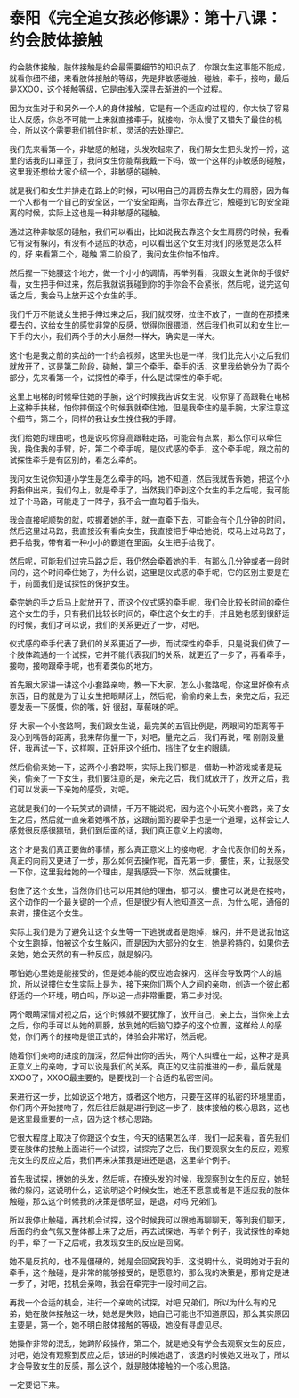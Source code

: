 # 泰阳《完全追女孩必修课》：第十八课：约会肢体接触

约会肢体接触，肢体接触是约会最需要细节的知识点了，你跟女生这事能不能成，就看你细不细，来看肢体接触的等级，先是非敏感碰触，碰触，牵手，接吻，最后是XXOO，这个接触等级，它是由浅入深寻去渐进的一个过程。

因为女生对于和另外一个人的身体接触，它是有一个适应的过程的，你太快了容易让人反感，你总不可能一上来就直接牵手，就接吻，你太慢了又错失了最佳的机会，所以这个需要我们抓住时机，灵活的去处理它。

我们先来看第一个，非敏感的触碰，头发吹起来了，我们帮女生把头发捋一捋，这里的话我的口罩歪了，我问女生你能帮我戴一下吗，做一个这样的非敏感的碰触，这里我还想给大家介绍一个，非敏感的碰触。

就是我们和女生并排走在路上的时候，可以用自己的肩膀去靠女生的肩膀，因为每一个人都有一个自己的安全区，一个安全距离，当你去靠近它，触碰到它的安全距离的时候，实际上这也是一种非敏感的碰触。

通过这种非敏感的碰触，我们可以看出，比如说我去靠这个女生肩膀的时候，我看它有没有躲闪，有没有不适应的状态，可以看出这个女生对我们的感觉是怎么样的，好 来看第二个，碰触 第二阶段了，我问女生你怕不怕痒。

然后捏一下她腰这个地方，做一个小小的调情，再举例看，我跟女生说你的手很好看，女生把手伸过来，然后我就说我碰到你的手你会不会紧张，然后呢，说完这句话之后，我会马上放开这个女生的手。

我们千万不能说女生把手伸过来之后，我们就哎呀，拉住不放了，一直的在那摸来摸去的，这给女生的感觉非常的反感，觉得你很猥琐，然后我们也可以和女生比一下手的大小，我们两个手的大小居然一样大，确实是一样大。

这个也是我之前的实战的一个约会视频，这里头也是一样，我们比完大小之后我们就放开了，这是第二阶段，碰触，第三个牵手，牵手的话，这里我给她分为了两个部分，先来看第一个，试探性的牵手，什么是试探性的牵手呢。

这里上电梯的时候牵住她的手腕，这个时候我告诉女生说，哎你穿了高跟鞋在电梯上这种手扶梯，怕你摔倒这个时候我就牵住她，但是我牵住的是手腕，大家注意这个细节，第二个，同样的我让女生挽住我的手臂。

我们给她的理由呢，也是说哎你穿高跟鞋走路，可能会有点累，那么你可以牵住我，挽住我的手臂，好，第二个牵手呢，是仪式感的牵手，这个牵手呢，跟之前的试探性牵手是有区别的，看怎么牵的。

我问女生说你知道小学生是怎么牵手的吗，她不知道，然后我就告诉她，把这个小拇指伸出来，我们勾上，就是牵手了，当然我们牵到这个女生的手之后呢，我可能过了个马路，可能走了一阵子，我不会一直勾着手指头。

我会直接呢顺势的就，哎握着她的手，就一直牵下去，可能会有个几分钟的时间，然后这里过马路，我直接没有看向女生，我直接把手伸给她说，哎马上过马路了，把手给我，带有着一种小小的霸道在里面，女生把手给我了。

然后呢，可能我们过完马路之后，我仍然会牵着她的手，有那么几分钟或者一段时间的，这个时间牵住她了，为什么说，这里是仪式感的牵手呢，它的区别主要是在于，前面我们是试探性的保护女生。

牵完她的手之后马上就放开了，而这个仪式感的牵手呢，我们会比较长时间的牵住这个女生的手，只有我们比较长时间的，牵住这个女生的手，并且她也感到很舒适的时候，我们才可以说，我们的关系更近了一步，对吧。

仪式感的牵手代表了我们的关系更近了一步，而试探性的牵手，只是说我们做了一个肢体疏通的一个试探，它并不能代表我们的关系，就更近了一步了，再看牵手，接吻，接吻跟牵手呢，也有着类似的地方。

首先跟大家讲一讲这个小套路亲吻，教一下大家，怎么小套路呢，你这里好像有点东西，目的就是为了让女生把眼睛闭上，然后呢，偷偷的亲上去，亲完之后，我还要发表一下感慨，你的嘴，好 很甜，草莓味的吧。

好 大家一个小套路啊，我们跟女生说，最完美的五官比例是，两眼间的距离等于没心到嘴唇的距离，我来帮你量一下，对吧，量完之后，我们再说，嘿 刚刚没量好，我再试一下，这样啊，正好用这个纸巾，挡住了女生的眼睛。

然后偷偷亲她一下，这两个小套路啊，实际上我们都是，借助一种游戏或者是玩笑，偷亲了一下女生，我们要注意的是，亲完之后，我们就放开了，放开之后，我们可以发表一下亲她的感受，对吧。

这就是我们的一个玩笑式的调情，千万不能说呢，因为这个小玩笑小套路，亲了女生之后，然后就一直亲着她嘴不放，这跟前面的要牵手也是一个道理，这样会让人感觉很反感很猥琐，我们到后面的话，我们真正意义上的接吻。

这个才是我们真正要做的事情，那么真正意义上的接吻呢，才会代表你们的关系，真正的向前又更进了一步，那么如何去操作呢，首先第一步，摟住，来，让我感受一下你，这里我给她的一个理由，是我感受一下你，然后就摟住。

抱住了这个女生，当然你们也可以用其他的理由，都可以，摟住可以说是在接吻，这个动作的一个最关键的一个点，但是很少有人他知道这一点，为什么呢，通俗的来讲，摟住这个女生。

实际上我们是为了避免让这个女生等一下逃脱或者是跑掉，躲闪，并不是说我怕这个女生跑掉，怕被这个女生躲闪，而是因为大部分的女生，她是矜持的，如果你去亲她，她会天然的有一种反应，就是躲闪。

哪怕她心里她是能接受的，但是她本能的反应她会躲闪，这样会导致两个人的尴尬，所以说摟住女生实际上是为，接下来你们两个人之间的亲吻，创造一个彼此都舒适的一个环境，明白吗，所以这一点非常重要，第二步对视。

两个眼睛深情对视之后，这个时候就不要犹豫了，放开自己，亲上去，当你亲上去之后，你的手可以从她的肩膀，放到她的后脑勺脖子的这个位置，这样给人的感觉，你们两个的接吻是很正式的，体验会非常好，然后呢。

随着你们亲吻的进度的加深，然后伸出你的舌头，两个人纠缠在一起，这种才是真正意义上的亲吻，才可以说是我们的关系，真正的又往前推进的一步，最后就是XXOO了，XXOO最主要的，是要找到一个合适的私密空间。

来进行这一步，比如说这个地方，或者这个地方，只要在这样的私密的环境里面，你们两个开始接吻了，然后往后就是进行到这一步了，肢体接触的核心思路，这也是这里最重要的一点，因为这个核心思路。

它很大程度上取决了你跟这个女生，今天的结果怎么样，我们一起来看，首先我们要在肢体的接触上面进行一个试探，试探完了之后，我们要观察女生的反应，观察完女生的反应之后，我们再来决策我是进还是退，这里举个例子。

首先我试探，撩她的头发，然后呢，在撩头发的时候，我观察到女生的反应，她轻微的躲闪，这说明什么，这说明这个时候女生，她还不愿意或者是不适应我的肢体触碰，那么这个时候我的决策是很明显，是退，对吗 兄弟们。

所以我停止触碰，再找机会试探，这个时候我可以跟她再聊聊天，等到我们聊天，后面的约会气氛又整体都上来了之后，再去试探她，再举个例子，我试探性的牵她的手，牵了一下之后呢，我发现女生的反应是回窝。

她不是反抗的，也不是僵硬的，她是会回窝我的手，这说明什么，说明她对于我的牵手，这个触碰，是非常的能够接受的，是愿意的，那么我的决策是，那肯定是进一步了，对吧，找机会亲吻，我会在牵完手一段时间之后。

再找一个合适的机会，进行一个亲吻的试探，对吧 兄弟们，所以为什么有的兄弟，她在肢体接触这一块，她总是失败，她自己可能也不知道原因，那么其实原因主要是，第一个，她不明白肢体接触的等级，她没有寻虚见尽。

她操作非常的混乱，她跨阶段操作，第二个，就是她没有学会去观察女生的反应，对吧，她没有观察到反应之后，该进的时候她退了，该退的时候她又进攻了，所以才会导致女生的反感，那么这个，就是肢体接触的一个核心思路。

一定要记下来。